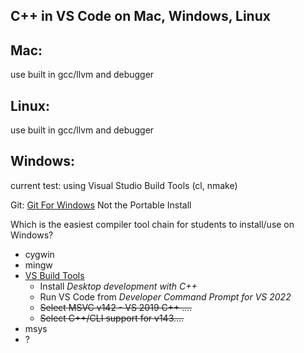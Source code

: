 ## C++ in VS Code on Mac, Windows, Linux

## Mac: 

use built in gcc/llvm and debugger

## Linux: 

use built in gcc/llvm and debugger

## Windows: 

current test: using Visual Studio Build Tools (cl, nmake)

Git: [Git For Windows](https://git-scm.com/download/win) Not the Portable Install

Which is the easiest compiler tool chain for students to install/use on Windows?

 * cygwin
 * mingw
 * [VS Build Tools](https://visualstudio.microsoft.com/downloads/?q=build+tools#build-tools-for-visual-studio-2022)
   *   Install *Desktop development with C++*
   *   Run VS Code from *Developer Command Prompt for VS 2022*
   *   ~~Select MSVC v142 - VS 2019 C++ ....~~
   *   ~~Select C++/CLI support for v143....~~
 * msys
 * ?
